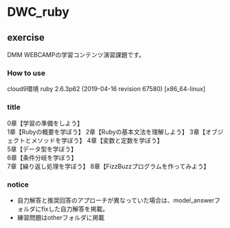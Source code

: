 # DWC_ruby
## exercise
DMM WEBCAMPの学習コンテンツ演習課題です。
### How to use
cloud9環境
ruby 2.6.3p62 (2019-04-16 revision 67580) [x86_64-linux]
### title
0章【学習の準備をしよう】	
1章【Rubyの概要を学ぼう】	
2章【Rubyの基本文法を理解しよう】	
3章【オブジェクトとメソッドを学ぼう】	
4章【変数と定数を学ぼう】	
5章【データ型を学ぼう】	
6章【条件分岐を学ぼう】	
7章【繰り返し処理を学ぼう】
8章【FizzBuzzプログラムを作ってみよう】
### notice
* 自力解答と推奨回答のアプローチが異なっていた場合は、model_answerフォルダにfixした自力解答を掲載。
* 練習問題はotherフォルダに掲載
